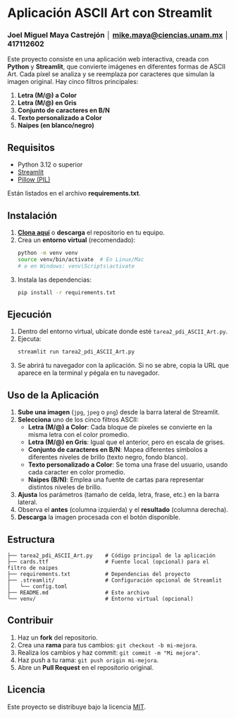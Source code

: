 # Aplicación ASCII Art con Streamlit

### Joel Miguel Maya Castrejón │ mike.maya@ciencias.unam.mx │ 417112602

Este proyecto consiste en una aplicación web interactiva, creada con **Python** y **Streamlit**, que convierte imágenes en diferentes formas de ASCII Art. Cada píxel se analiza y se reemplaza por caracteres que simulan la imagen original. Hay cinco filtros principales:

1. **Letra (M/@) a Color**  
2. **Letra (M/@) en Gris**  
3. **Conjunto de caracteres en B/N**  
4. **Texto personalizado a Color**  
5. **Naipes (en blanco/negro)**

## Requisitos

- Python 3.12 o superior  
- [Streamlit](https://docs.streamlit.io/)  
- [Pillow (PIL)](https://pillow.readthedocs.io/)  

Están listados en el archivo **requirements.txt**.

## Instalación

1. **[Clona aquí](https://github.com/mikemayac/Image-Filter-Application-ASCII-Art)** o **descarga** el repositorio en tu equipo.
2. Crea un **entorno virtual** (recomendado):
   ```bash
   python -m venv venv
   source venv/bin/activate  # En Linux/Mac
   # o en Windows: venv\Scripts\activate
   ```
3. Instala las dependencias:
   ```bash
   pip install -r requirements.txt
   ```

## Ejecución

1. Dentro del entorno virtual, ubícate donde esté `tarea2_pdi_ASCII_Art.py`.
2. Ejecuta:
   ```bash
   streamlit run tarea2_pdi_ASCII_Art.py
   ```
3. Se abrirá tu navegador con la aplicación. Si no se abre, copia la URL que aparece en la terminal y pégala en tu navegador.

## Uso de la Aplicación

1. **Sube una imagen** (`jpg`, `jpeg` o `png`) desde la barra lateral de Streamlit.
2. **Selecciona** uno de los cinco filtros ASCII:
   - **Letra (M/@) a Color**: Cada bloque de pixeles se convierte en la misma letra con el color promedio.
   - **Letra (M/@) en Gris**: Igual que el anterior, pero en escala de grises.
   - **Conjunto de caracteres en B/N**: Mapea diferentes símbolos a diferentes niveles de brillo (texto negro, fondo blanco).
   - **Texto personalizado a Color**: Se toma una frase del usuario, usando cada caracter en color promedio.
   - **Naipes (B/N)**: Emplea una fuente de cartas para representar distintos niveles de brillo.  
3. **Ajusta** los parámetros (tamaño de celda, letra, frase, etc.) en la barra lateral.
4. Observa el **antes** (columna izquierda) y el **resultado** (columna derecha).
5. **Descarga** la imagen procesada con el botón disponible.

## Estructura

```
├── tarea2_pdi_ASCII_Art.py    # Código principal de la aplicación
├── cards.ttf                  # Fuente local (opcional) para el filtro de naipes
├── requirements.txt           # Dependencias del proyecto
├── .streamlit/                # Configuración opcional de Streamlit
│   └── config.toml
├── README.md                  # Este archivo
└── venv/                      # Entorno virtual (opcional)
```

## Contribuir

1. Haz un **fork** del repositorio.
2. Crea una **rama** para tus cambios: `git checkout -b mi-mejora`.
3. Realiza los cambios y haz commit: `git commit -m "Mi mejora"`.
4. Haz push a tu rama: `git push origin mi-mejora`.
5. Abre un **Pull Request** en el repositorio original.

## Licencia

Este proyecto se distribuye bajo la licencia [MIT](LICENSE).